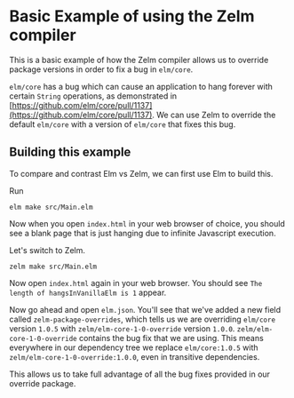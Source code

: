 # Basic Example of using the Zelm compiler

This is a basic example of how the Zelm compiler allows us to override package
versions in order to fix a bug in `elm/core`.

`elm/core` has a bug which can cause an application to hang forever with
certain `String` operations, as demonstrated in
[https://github.com/elm/core/pull/1137](https://github.com/elm/core/pull/1137).
We can use Zelm to override the default `elm/core` with a version of `elm/core`
that fixes this bug.

## Building this example

To compare and contrast Elm vs Zelm, we can first use Elm to build this.

Run

```
elm make src/Main.elm
```

Now when you open `index.html` in your web browser of choice, you should see a
blank page that is just hanging due to infinite Javascript execution.

Let's switch to Zelm.

```
zelm make src/Main.elm
```

Now open `index.html` again in your web browser. You should see `The length of
hangsInVanillaElm is 1` appear.

Now go ahead and open `elm.json`. You'll see that we've added a new field called
`zelm-package-overrides`, which tells us we are overriding `elm/core` version
`1.0.5` with `zelm/elm-core-1-0-override` version `1.0.0`.
`zelm/elm-core-1-0-override` contains the bug fix that we are using. This means
everywhere in our dependency tree we replace `elm/core:1.0.5` with
`zelm/elm-core-1-0-override:1.0.0`, even in transitive dependencies.

This allows us to take full advantage of all the bug fixes provided in our
override package.
